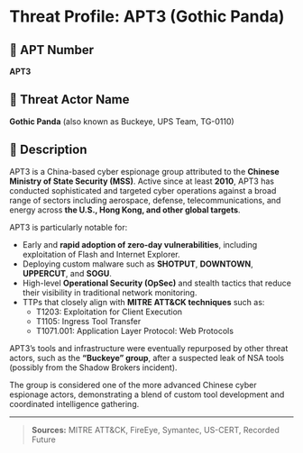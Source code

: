 # Threat Profile: APT3 (Gothic Panda)

## 📌 APT Number
**APT3**

## 🧠 Threat Actor Name
**Gothic Panda** (also known as Buckeye, UPS Team, TG-0110)

## 📝 Description

APT3 is a China-based cyber espionage group attributed to the **Chinese Ministry of State Security (MSS)**. Active since at least **2010**, APT3 has conducted sophisticated and targeted cyber operations against a broad range of sectors including aerospace, defense, telecommunications, and energy across **the U.S., Hong Kong, and other global targets**.

APT3 is particularly notable for:

- Early and **rapid adoption of zero-day vulnerabilities**, including exploitation of Flash and Internet Explorer.
- Deploying custom malware such as **SHOTPUT**, **DOWNTOWN**, **UPPERCUT**, and **SOGU**.
- High-level **Operational Security (OpSec)** and stealth tactics that reduce their visibility in traditional network monitoring.
- TTPs that closely align with **MITRE ATT&CK techniques** such as:
  - T1203: Exploitation for Client Execution
  - T1105: Ingress Tool Transfer
  - T1071.001: Application Layer Protocol: Web Protocols

APT3’s tools and infrastructure were eventually repurposed by other threat actors, such as the **“Buckeye” group**, after a suspected leak of NSA tools (possibly from the Shadow Brokers incident).

The group is considered one of the more advanced Chinese cyber espionage actors, demonstrating a blend of custom tool development and coordinated intelligence gathering.

---

> **Sources:** MITRE ATT&CK, FireEye, Symantec, US-CERT, Recorded Future

